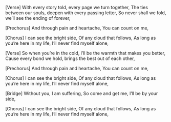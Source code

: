 [Verse]
With every story told, every page we turn together,
The ties between our souls, deepen with every passing letter,
So never shall we fold, we’ll see the ending of forever,

[Prechorus]
And through pain and heartache,
You can count on me,

[Chorus]
I can see the bright side,
Of any cloud that follows,
As long as you’re here in my life,
I’ll never find myself alone,

[Verse]
So when you’re in the cold, I’ll be the warmth that makes you better,
Cause every bond we hold, brings the best out of each other,

[Prechorus]
And through pain and heartache,
You can count on me,

[Chorus]
I can see the bright side,
Of any cloud that follows,
As long as you’re here in my life,
I’ll never find myself alone,

[Bridge]
Without you, I am suffering,
So come and get me, I’ll be by your side,

[Chorus]
I can see the bright side,
Of any cloud that follows,
As long as you’re here in my life,
I’ll never find myself alone,

